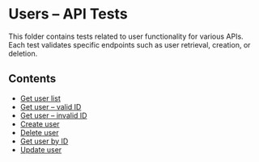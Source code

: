 # Users – API Tests

This folder contains tests related to user functionality for various APIs.  
Each test validates specific endpoints such as user retrieval, creation, or deletion.

## Contents

- [Get user list](get_users_test.md)
- [Get user – valid ID](get_user_valid.md)
- [Get user – invalid ID](get_user_invalid.md)
- [Create user](create_user_test.md)
- [Delete user](delete_user.md)
- [Get user by ID](get_user_by_id_test.md)
- [Update user](update_user_test.md)
